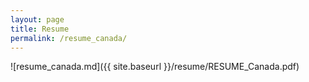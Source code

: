 ```yaml
---
layout: page
title: Resume
permalink: /resume_canada/
---
```


![resume_canada.md]({{ site.baseurl }}/resume/RESUME_Canada.pdf)

